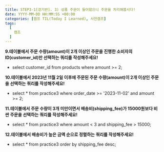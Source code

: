 ```yaml
---
title: STEP3-1[걷기반]. 3) 상품 주문이 들어왔으니 주문을 처리해봅시다!
date: YYYY-MM-DD HH:MM:SS +00:00
categories: [캠프 TIL(Today I Learned), 사전캠프]
tags:
  [
    캠프
  ]
---
```


**9.테이블에서 주문 수량(amount)이 2개 이상인 주문을 진행한 소비자의 ID(customer_id)만 선택하는 쿼리를 작성해주세요!**
- select customer_id from products where amount >= 2;

**10.테이블에서 2023년 11월 2일 이후에 주문된 주문 수량(amount)이 2개 이상인 주문을 선택하는 쿼리를 작성해주세요!** 
- select * from practice3 where order_date >= '2023-11-02' and amount >= 2;

**11.테이블에서 주문 수량이 3개 미만이면서 배송비(shipping_fee)가 15000원보다 비싼 주문을 선택하는 쿼리를 작성해주세요!**
- select * from practice3 where amount < 3 and shipping_fee > 15000;

**12.테이블에서 배송비가 높은 금액 순으로 정렬하는 쿼리를 작성해주세요!**
- select * from practice3 order by shipping_fee desc;